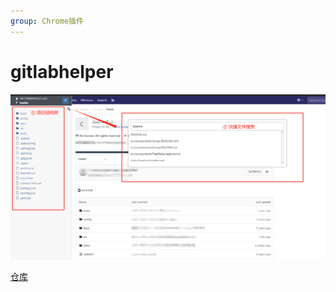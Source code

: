 ```yaml
---
group: Chrome插件
---
```


# gitlabhelper

![gitlabhelper](./images/gitlabtree.png)

[仓库](https://github.com/torrentjiang/gitlabhelper)
